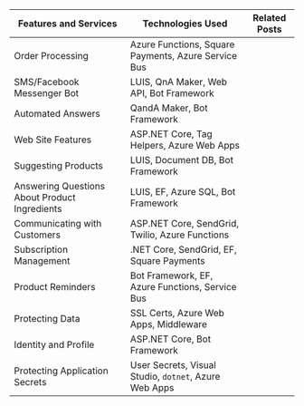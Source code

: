 
| Features and Services | Technologies Used | Related Posts |
| ------- | ----------------- | ----------------- |
| Order Processing | Azure Functions, Square Payments, Azure Service Bus |
| SMS/Facebook Messenger Bot | LUIS, QnA Maker, Web API, Bot Framework |
| Automated Answers | QandA Maker, Bot Framework |
| Web Site Features | ASP.NET Core, Tag Helpers, Azure Web Apps |
| Suggesting Products | LUIS, Document DB, Bot Framework |
| Answering Questions About Product Ingredients | LUIS, EF, Azure SQL, Bot Framework | 
| Communicating with Customers | ASP.NET Core, SendGrid, Twilio, Azure Functions |
| Subscription Management | .NET Core, SendGrid, EF, Square Payments|
| Product Reminders | Bot Framework, EF, Azure Functions, Service Bus |
| Protecting Data | SSL Certs, Azure Web Apps, Middleware |
| Identity and Profile | ASP.NET Core, Bot Framework | 
| Protecting Application Secrets | User Secrets, Visual Studio, `dotnet`, Azure Web Apps |



